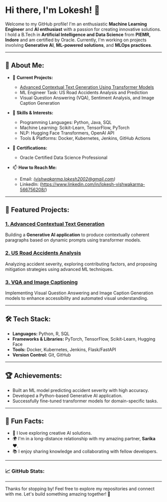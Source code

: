 # Hi there, I'm Lokesh! 👋

Welcome to my GitHub profile! I'm an enthusiastic **Machine Learning Engineer** and **AI enthusiast** with a passion for creating innovative solutions. I hold a B.Tech in **Artificial Intelligence and Data Science** from **PIEMR, Indore** and am certified by Oracle. Currently, I'm working on projects involving **Generative AI**, **ML-powered solutions**, and **MLOps practices**.

---

## 🌟 About Me:

- 🔭 **Current Projects:**
  - [Advanced Contextual Text Generation Using Transformer Models](#)
  - ML Engineer Task: US Road Accidents Analysis and Prediction
  - Visual Question Answering (VQA), Sentiment Analysis, and Image Caption Generation

- 🌱 **Skills & Interests:**
  - Programming Languages: Python, Java, SQL
  - Machine Learning: Scikit-Learn, TensorFlow, PyTorch
  - NLP: Hugging Face Transformers, OpenAI API
  - Tools & Platforms: Docker, Kubernetes, Jenkins, GitHub Actions

- 🎯 **Certifications:**
  - Oracle Certified Data Science Professional



- 📫 **How to Reach Me:**
  - Email: *(vishwakarma.lokesh2002@gmail.com)*
  - LinkedIn: (https://www.linkedin.com/in/lokesh-vishwakarma-566756208/)
    

---

## 🚀 Featured Projects:

### [1. Advanced Contextual Text Generation](#)
Building a **Generative AI application** to produce contextually coherent paragraphs based on dynamic prompts using transformer models.

### [2. US Road Accidents Analysis](#)
Analyzing accident severity, exploring contributing factors, and proposing mitigation strategies using advanced ML techniques.

### [3. VQA and Image Captioning](#)
Implementing Visual Question Answering and Image Caption Generation models to enhance accessibility and automated visual understanding.

---

## 🛠️ Tech Stack:

- **Languages:** Python, R, SQL
- **Frameworks & Libraries:** PyTorch, TensorFlow, Scikit-Learn, Hugging Face
- **Tools:** Docker, Kubernetes, Jenkins, Flask/FastAPI
- **Version Control:** Git, GitHub

---

## 🏆 Achievements:

- Built an ML model predicting accident severity with high accuracy.
- Developed a Python-based Generative AI application.
- Successfully fine-tuned transformer models for domain-specific tasks.

---

## 🌱 Fun Facts:

- 🎨 I love exploring creative AI solutions.
- 🌍 I'm in a long-distance relationship with my amazing partner, **Sarika** ❤️.
- 📚 I enjoy sharing knowledge and collaborating with fellow developers.

---

### 📈 GitHub Stats:

---

Thanks for stopping by! Feel free to explore my repositories and connect with me. Let's build something amazing together! 🚀
